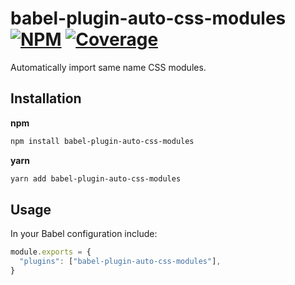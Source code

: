 # babel-plugin-auto-css-modules [![NPM][npm-img]][npm-url] [![Coverage][cov-img]][cov-url]

Automatically import same name CSS modules.

## Installation

**npm**

```bash
npm install babel-plugin-auto-css-modules
```

**yarn**

```bash
yarn add babel-plugin-auto-css-modules
```


## Usage

In your Babel configuration include:
```js
module.exports = {
  "plugins": ["babel-plugin-auto-css-modules"],
}
```

[cov-img]: https://img.shields.io/codecov/c/github/dogma-io/babel-plugin-auto-css-modules.svg "Code Coverage"
[cov-url]: https://codecov.io/gh/dogma-io/babel-plugin-auto-css-modules

[npm-img]: https://img.shields.io/npm/v/babel-plugin-auto-css-modules.svg "NPM Version"
[npm-url]: https://www.npmjs.com/package/babel-plugin-auto-css-modules
